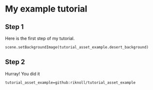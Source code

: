 # My example tutorial

## Step 1

Here is the first step of my tutorial.

```blocks
scene.setBackgroundImage(tutorial_asset_example.desert_background)
```


## Step 2

Hurray! You did it


```package
tutorial_asset_example=github:riknoll/tutorial_asset_example
```
